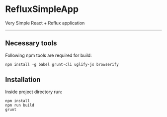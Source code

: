 # RefluxSimpleApp
Very Simple React + Reflux application

<hr>

## Necessary tools
Following npm tools are required for build:
```
npm install -g babel grunt-cli uglify-js browserify
```

## Installation
Inside project directory run:
```
npm install
npm run build
grunt
```
